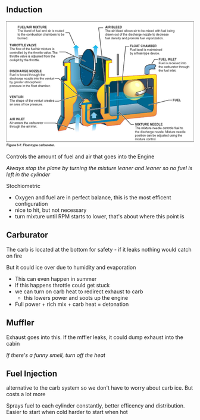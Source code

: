 Induction
----------

![alt text](../img/carb.jpg "https://www.americanflyers.net/aviationlibrary/pilots_handbook/images/chapter_5_img_17.jpg")

Controls the amount of fuel and air that goes into the Engine

*Always stop the plane by turning the mixture leaner and leaner so no fuel is left in the cylinder*

Stochiometric

* Oxygen and fuel are in perfect balance, this is the most efficent configuration
* nice to hit, but not necessary
* turn mixture until RPM starts to lower, that's about where this point is

Carburator
----------

The carb is located at the bottom for safety - if it leaks nothing would catch on fire

But it could ice over due to humidity and evaporation

  * This can even happen in summer
  * If this happens throttle could get stuck
  * we can turn on carb heat to redirect exhaust to carb
    * this lowers power and soots up the engine
  * Full power + rich mix + carb heat = detonation


Muffler
-------

Exhaust goes into this. If the mffler leaks, it could dump exhaust into the cabin

*If there's a funny smell, turn off the heat*


Fuel Injection
--------------

alternative to the carb system so we don't have to worry about carb ice. But costs a lot more

Sprays fuel to each cylinder constantly, better efficency and distribution. Easier to start when cold harder to start when hot

